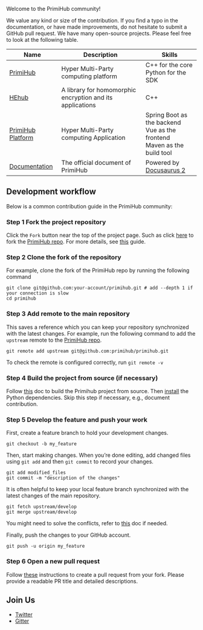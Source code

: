Welcome to the PrimiHub community!

We value any kind or size of the contribution. If you find a typo in the documentation, or have made improvements, do not hesitate to submit a GitHub pull request. We have many open-source projects. Please feel free to look at the following table.

| Name | Description | Skills |
|---|---|---|
| [PrimiHub](https://github.com/primihub/primihub) | Hyper Multi-Party computing platform | C++ for the core </br> Python for the SDK |
| [HEhub](https://github.com/primihub/hehub) | A library for homomorphic encryption and its applications | C++ |
| [PrimiHub Platform](https://github.com/primihub/primihub-platform) | Hyper Multi-Party computing Application | Spring Boot as the backend </br> Vue as the frontend </br> Maven as the build tool |
| [Documentation](https://github.com/primihub/primihub-docs) | The official document of PrimiHub | Powered by [Docusaurus 2](https://docusaurus.io/) |

## Development workflow

Below is a common contribution guide in the PrimiHub community:

### Step 1 Fork the project repository

Click the `Fork` button near the top of the project page. Such as click [here](https://github.com/primihub/primihub/fork) to fork the [PrimiHub repo](<https://github.com/primihub/primihub>). For more details, see [this](https://docs.github.com/en/get-started/quickstart/fork-a-repo) guide.

### Step 2 Clone the fork of the repository

For example, clone the fork of the PrimiHub repo by running the following command

```shell
git clone git@github.com:your-account/primihub.git # add --depth 1 if your connection is slow
cd primihub
```

### Step 3 Add remote to the main repository

This saves a reference which you can keep your repository synchronized with the latest changes. For example, run the following command to add the `upstream` remote to the [PrimiHub repo](<https://github.com/primihub/primihub>).

```shell
git remote add upstream git@github.com:primihub/primihub.git
```

To check the remote is configured correctly, run `git remote -v`

### Step 4 Build the project from source (if necessary)

Follow [this](https://docs.primihub.com/docs/advance-usage/start/build/) doc to build the Primihub project from source. Then [install](https://docs.primihub.com/docs/advance-usage/python-sdk/install/) the Python dependencies. Skip this step if necessary, e.g., document contribution.

### Step 5 Develop the feature and push your work

First, create a feature branch to hold your development changes.

```shell
git checkout -b my_feature
```

Then, start making changes. When you’re done editing, add changed files using `git add` and then `git commit` to record your changes.

```shell
git add modified_files​
git commit -m "description of the changes"
```

It is often helpful to keep your local feature branch synchronized with the latest changes of the main repository.

```shell
git fetch upstream/develop​
git merge upstream/develop
```

You might need to solve the conflicts, refer to [this](https://docs.github.com/en/pull-requests/collaborating-with-pull-requests/addressing-merge-conflicts/resolving-a-merge-conflict-using-the-command-line) doc if needed.

Finally, push the changes to your GitHub account.

```shell
git push -u origin my_feature
```

### Step 6 Open a new pull request

Follow [these](https://docs.github.com/en/pull-requests/collaborating-with-pull-requests/proposing-changes-to-your-work-with-pull-requests/creating-a-pull-request-from-a-fork) instructions to create a pull request from your fork. Please provide a readable PR title and detailed descriptions.

## Join Us

* [Twitter](https://twitter.com/OpenPrimi)
* [Gitter](https://gitter.im/primihub/community)
